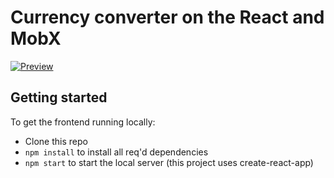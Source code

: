 # Currency сonverter on the **React** and **MobX**
[![Preview](https://i.ibb.co/QY6ZQMS/2022-05-26-183621.png "Preview")](https://i.ibb.co/QY6ZQMS/2022-05-26-183621.png "Preview")

## Getting started
To get the frontend running locally:

- Clone this repo
- `npm install` to install all req'd dependencies
- `npm start` to start the local server (this project uses create-react-app)
